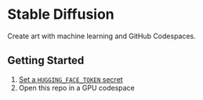# Stable Diffusion

Create art with machine learning and GitHub Codespaces.

## Getting Started

1. [Set a `HUGGING_FACE_TOKEN` secret](https://docs.github.com/en/codespaces/managing-your-codespaces/managing-encrypted-secrets-for-your-codespaces)
1. Open this repo in a GPU codespace
